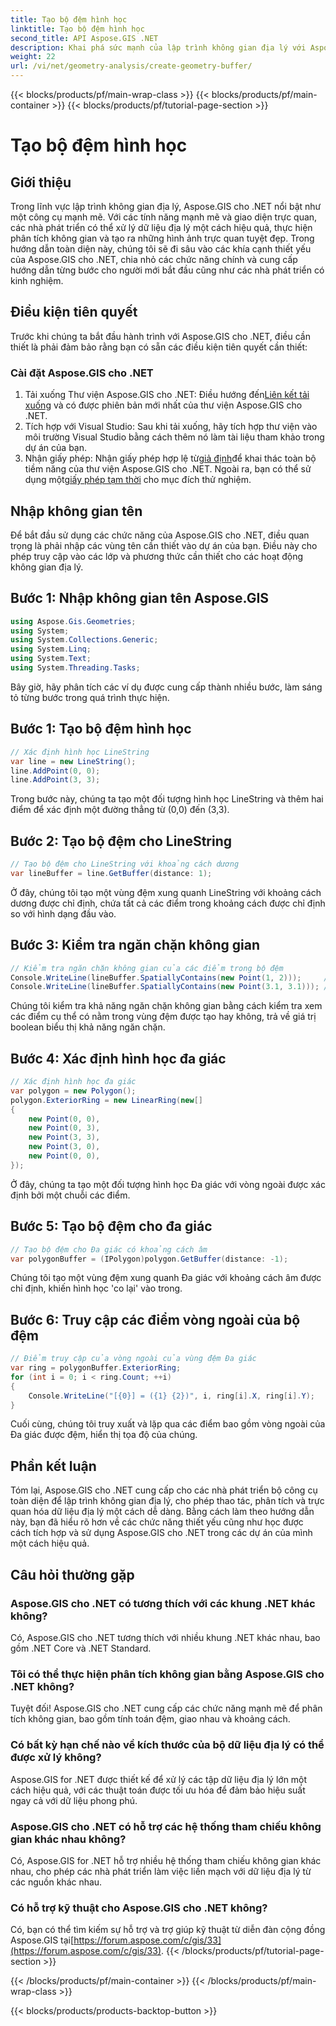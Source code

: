 ```yaml
---
title: Tạo bộ đệm hình học
linktitle: Tạo bộ đệm hình học
second_title: API Aspose.GIS .NET
description: Khai phá sức mạnh của lập trình không gian địa lý với Aspose.GIS cho .NET. Thực hiện phân tích không gian, trực quan hóa dữ liệu và hơn thế nữa một cách dễ dàng.
weight: 22
url: /vi/net/geometry-analysis/create-geometry-buffer/
---
```


{{< blocks/products/pf/main-wrap-class >}}
{{< blocks/products/pf/main-container >}}
{{< blocks/products/pf/tutorial-page-section >}}

# Tạo bộ đệm hình học

## Giới thiệu
Trong lĩnh vực lập trình không gian địa lý, Aspose.GIS cho .NET nổi bật như một công cụ mạnh mẽ. Với các tính năng mạnh mẽ và giao diện trực quan, các nhà phát triển có thể xử lý dữ liệu địa lý một cách hiệu quả, thực hiện phân tích không gian và tạo ra những hình ảnh trực quan tuyệt đẹp. Trong hướng dẫn toàn diện này, chúng tôi sẽ đi sâu vào các khía cạnh thiết yếu của Aspose.GIS cho .NET, chia nhỏ các chức năng chính và cung cấp hướng dẫn từng bước cho người mới bắt đầu cũng như các nhà phát triển có kinh nghiệm.
## Điều kiện tiên quyết
Trước khi chúng ta bắt đầu hành trình với Aspose.GIS cho .NET, điều cần thiết là phải đảm bảo rằng bạn có sẵn các điều kiện tiên quyết cần thiết:
### Cài đặt Aspose.GIS cho .NET
1.  Tải xuống Thư viện Aspose.GIS cho .NET: Điều hướng đến[Liên kết tải xuống](https://releases.aspose.com/gis/net/) và có được phiên bản mới nhất của thư viện Aspose.GIS cho .NET.
2. Tích hợp với Visual Studio: Sau khi tải xuống, hãy tích hợp thư viện vào môi trường Visual Studio bằng cách thêm nó làm tài liệu tham khảo trong dự án của bạn.
3.  Nhận giấy phép: Nhận giấy phép hợp lệ từ[giả định](https://purchase.aspose.com/buy)để khai thác toàn bộ tiềm năng của thư viện Aspose.GIS cho .NET. Ngoài ra, bạn có thể sử dụng một[giấy phép tạm thời](https://purchase.aspose.com/temporary-license/) cho mục đích thử nghiệm.

## Nhập không gian tên
Để bắt đầu sử dụng các chức năng của Aspose.GIS cho .NET, điều quan trọng là phải nhập các vùng tên cần thiết vào dự án của bạn. Điều này cho phép truy cập vào các lớp và phương thức cần thiết cho các hoạt động không gian địa lý.
## Bước 1: Nhập không gian tên Aspose.GIS
```csharp
using Aspose.Gis.Geometries;
using System;
using System.Collections.Generic;
using System.Linq;
using System.Text;
using System.Threading.Tasks;
```

Bây giờ, hãy phân tích các ví dụ được cung cấp thành nhiều bước, làm sáng tỏ từng bước trong quá trình thực hiện.
## Bước 1: Tạo bộ đệm hình học
```csharp
// Xác định hình học LineString
var line = new LineString();
line.AddPoint(0, 0);
line.AddPoint(3, 3);
```
Trong bước này, chúng ta tạo một đối tượng hình học LineString và thêm hai điểm để xác định một đường thẳng từ (0,0) đến (3,3).
## Bước 2: Tạo bộ đệm cho LineString
```csharp
// Tạo bộ đệm cho LineString với khoảng cách dương
var lineBuffer = line.GetBuffer(distance: 1);
```
Ở đây, chúng tôi tạo một vùng đệm xung quanh LineString với khoảng cách dương được chỉ định, chứa tất cả các điểm trong khoảng cách được chỉ định so với hình dạng đầu vào.
## Bước 3: Kiểm tra ngăn chặn không gian
```csharp
// Kiểm tra ngăn chặn không gian của các điểm trong bộ đệm
Console.WriteLine(lineBuffer.SpatiallyContains(new Point(1, 2)));     // ĐÚNG VẬY
Console.WriteLine(lineBuffer.SpatiallyContains(new Point(3.1, 3.1))); // ĐÚNG VẬY
```
Chúng tôi kiểm tra khả năng ngăn chặn không gian bằng cách kiểm tra xem các điểm cụ thể có nằm trong vùng đệm được tạo hay không, trả về giá trị boolean biểu thị khả năng ngăn chặn.
## Bước 4: Xác định hình học đa giác
```csharp
// Xác định hình học đa giác
var polygon = new Polygon();
polygon.ExteriorRing = new LinearRing(new[]
{
    new Point(0, 0),
    new Point(0, 3),
    new Point(3, 3),
    new Point(3, 0),
    new Point(0, 0),
});
```
Ở đây, chúng ta tạo một đối tượng hình học Đa giác với vòng ngoài được xác định bởi một chuỗi các điểm.
## Bước 5: Tạo bộ đệm cho đa giác
```csharp
// Tạo bộ đệm cho Đa giác có khoảng cách âm
var polygonBuffer = (IPolygon)polygon.GetBuffer(distance: -1);
```
Chúng tôi tạo một vùng đệm xung quanh Đa giác với khoảng cách âm được chỉ định, khiến hình học 'co lại' vào trong.
## Bước 6: Truy cập các điểm vòng ngoài của bộ đệm
```csharp
// Điểm truy cập của vòng ngoài của vùng đệm Đa giác
var ring = polygonBuffer.ExteriorRing;
for (int i = 0; i < ring.Count; ++i)
{
    Console.WriteLine("[{0}] = ({1} {2})", i, ring[i].X, ring[i].Y);
}
```
Cuối cùng, chúng tôi truy xuất và lặp qua các điểm bao gồm vòng ngoài của Đa giác được đệm, hiển thị tọa độ của chúng.

## Phần kết luận
Tóm lại, Aspose.GIS cho .NET cung cấp cho các nhà phát triển bộ công cụ toàn diện để lập trình không gian địa lý, cho phép thao tác, phân tích và trực quan hóa dữ liệu địa lý một cách dễ dàng. Bằng cách làm theo hướng dẫn này, bạn đã hiểu rõ hơn về các chức năng thiết yếu cũng như học được cách tích hợp và sử dụng Aspose.GIS cho .NET trong các dự án của mình một cách hiệu quả.
## Câu hỏi thường gặp
### Aspose.GIS cho .NET có tương thích với các khung .NET khác không?
Có, Aspose.GIS cho .NET tương thích với nhiều khung .NET khác nhau, bao gồm .NET Core và .NET Standard.
### Tôi có thể thực hiện phân tích không gian bằng Aspose.GIS cho .NET không?
Tuyệt đối! Aspose.GIS cho .NET cung cấp các chức năng mạnh mẽ để phân tích không gian, bao gồm tính toán đệm, giao nhau và khoảng cách.
### Có bất kỳ hạn chế nào về kích thước của bộ dữ liệu địa lý có thể được xử lý không?
Aspose.GIS for .NET được thiết kế để xử lý các tập dữ liệu địa lý lớn một cách hiệu quả, với các thuật toán được tối ưu hóa để đảm bảo hiệu suất ngay cả với dữ liệu phong phú.
### Aspose.GIS cho .NET có hỗ trợ các hệ thống tham chiếu không gian khác nhau không?
Có, Aspose.GIS for .NET hỗ trợ nhiều hệ thống tham chiếu không gian khác nhau, cho phép các nhà phát triển làm việc liền mạch với dữ liệu địa lý từ các nguồn khác nhau.
### Có hỗ trợ kỹ thuật cho Aspose.GIS cho .NET không?
 Có, bạn có thể tìm kiếm sự hỗ trợ và trợ giúp kỹ thuật từ diễn đàn cộng đồng Aspose.GIS tại[https://forum.aspose.com/c/gis/33](https://forum.aspose.com/c/gis/33).
{{< /blocks/products/pf/tutorial-page-section >}}

{{< /blocks/products/pf/main-container >}}
{{< /blocks/products/pf/main-wrap-class >}}

{{< blocks/products/products-backtop-button >}}
